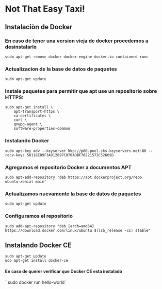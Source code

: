 # Not That Easy Taxi!

## Instalaciòn de Docker

### En caso de tener una version vieja de docker procedemos a desinstalarlo
```
sudo apt-get remove docker docker-engine docker.io containerd runc
```
### Actualizacion de la base de datos de paquetes
```
sudo apt-get update
```
### Instale paquetes para permitir que apt use un repositorio sobre HTTPS:
```
sudo apt-get install \
    apt-transport-https \
    ca-certificates \
    curl \
    gnupg-agent \
    software-properties-common
```
### Instalando Docker
```
sudo apt-key adv --keyserver hkp://p80.pool.sks-keyservers.net:80 --recv-keys 58118E89F3A912897C070ADBF76221572C52609D
```
### Agregamos el repositorio Docker a documentos APT
```
sudo apt-add-repository 'deb https://apt.dockerproject.org/repo ubuntu-xenial main'
```
### Actualizamos nuevamente la base de datos de paquetes
```
sudo apt-get update
```
### Configuramos el repositorio
```
sudo add-apt-repository "deb [arch=amd64] https://download.docker.com/linux/ubuntu $(lsb_release -cs) stable"
```

## Instalando Docker CE
```
sudo apt-get update
udo apt-get install docker-ce
```
#### En caso de querer verificar que Docker CE esta instalado
``sudo docker run hello-world`
```
